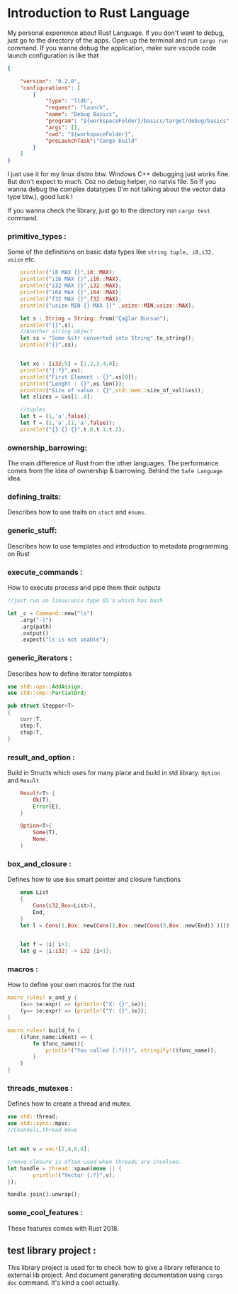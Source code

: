 # Introduction to Rust Language

My personal experience about Rust Language. If you don't want to debug, just go to the directory of the apps. Open up the terminal and run `cargo run` command. If you wanna debug the application, make sure vscode code launch configuration is like that 

```json
{

    "version": "0.2.0",
    "configurations": [
        {
            "type": "lldb",
            "request": "launch",
            "name": "Debug Basics",
            "program": "${workspaceFolder}/basics/target/debug/basics",
            "args": [],
            "cwd": "${workspaceFolder}",
            "preLaunchTask":"Cargo build"
        }
    ]
}
```

I just use it for my linux distro btw. Windows C++ debugging just works fine. But don't expect to much. Coz no debug helper, no natvis file. So If you wanna debug the complex datatypes (I'm not talking about the vector data type btw.), good luck !

If you wanna check the library, just go to the directory run `cargo test` command.


### primitive_types : 
Some of the definitions on basic data types like `string tuple, i8,i32, usize` etc.

```rust
    println!("i8 MAX {}",i8::MAX);
    println!("i16 MAX {}",i16::MAX);
    println!("i32 MAX {}",i32::MAX);
    println!("i64 MAX {}",i64::MAX);
    println!("f32 MAX {}",f32::MAX);    
    println!("usize MIN {} MAX {}" ,usize::MIN,usize::MAX);

    let s : String = String::from("Çağlar Dursun");
    println!("{}",s);
    //Another string object
    let ss = "Some &str converted into String".to_string();
    println!("{}",ss);


    let xs : [i32;5] = [1,2,3,4,0];
    println!("{:?}",xs);
    println!("First Element : {}",xs[0]);
    println!("Lenght : {}",xs.len());
    println!("Size of value : {}",std::mem::size_of_val(&xs));
    let slices = &xs[1..4];

    //tuples
    let t = (1,'a',false);
    let f = (1,'a',(1,'a',false));
    println!("{} {} {}",t.0,t.1,t.2);

```

### ownership_barrowing: 
The main difference of Rust from the other languages. The performance comes from the idea of ownership & barrowing. Behind the `Safe Language` idea.

### defining_traits:
Describes how to use traits on `stuct` and `enums`. 

### generic_stuff: 
Describes how to use templates and introduction to metadata programming on Rust

### execute_commands : 
How to execute process and pipe them their outputs

```rust
//just run on linux/unix type OS's which has bash

let _c = Command::new("ls")
    .arg("-l")
    .arg(path)
    .output()
    .expect("ls is not usable");

```

### generic_iterators : 
Describes how to define iterator templates 

```rust
use std::ops::AddAssign;
use std::cmp::PartialOrd;

pub struct Stepper<T>
{
    curr:T,
    step:T,
    stop:T,
}
```

### result_and_option : 
Build in Structs which uses for many place and build in std library. `Option` and `Result` 

```rust
    Result<T> {
        Ok(T),
        Error(E),
    }

    Option<T>{
        Some(T),
        None,
    }
```

### box_and_closure : 
Defines how to use `Box` smart pointer and closure functions 

```rust
    enum List
    {
        Cons(i32,Box<List>),
        End,
    }
    let l = Cons(1,Box::new(Cons(2,Box::new(Cons(3,Box::new(End)) ))));


    let f = |i| i+1;
    let g = |i:i32| -> i32 {i+1};

```

### macros : 
How to define your own macros for the rust


```rust 
macro_rules! x_and_y {
    (x=> $e:expr) => (println!("X: {}",$e));
    (y=> $e:expr) => (println!("Y: {}",$e));
}

macro_rules! build_fn {
    ($func_name:ident) => (
        fn $func_name(){
            println!("You called {:?}()", stringify!($func_name));
        }
    )
}

```
### threads_mutexes :
Defines how to create a thread and mutex.

```rust 
use std::thread;
use std::sync::mpsc;
//Channels,thread move


let mut v = vec![2,4,6,8];

//move closure is often used when threads are involved.
let handle = thread::spawn(move || {
        println!("Vector {:?}",v);
});

handle.join().unwrap();

```
### some_cool_features : 
These features comes with Rust 2018. 

## test library project :
This library project is used for to check how to give a library referance to external lib project. And document generating documentation using `cargo doc` command. It's kind a cool actually. 
